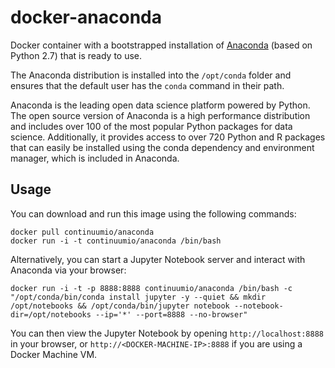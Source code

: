 # docker-anaconda

Docker container with a bootstrapped installation of
[Anaconda](http://continuum.io/downloads) (based on Python 2.7) that is ready
to use.

The Anaconda distribution is installed into the `/opt/conda` folder and ensures
that the default user has the `conda` command in their path.

Anaconda is the leading open data science platform powered by Python. The open
source version of Anaconda is a high performance distribution and includes over
100 of the most popular Python packages for data science. Additionally, it
provides access to over 720 Python and R packages that can easily be installed
using the conda dependency and environment manager, which is included in
Anaconda.

Usage
-----

You can download and run this image using the following commands:

    docker pull continuumio/anaconda
    docker run -i -t continuumio/anaconda /bin/bash

Alternatively, you can start a Jupyter Notebook server and interact with
Anaconda via your browser:

    docker run -i -t -p 8888:8888 continuumio/anaconda /bin/bash -c "/opt/conda/bin/conda install jupyter -y --quiet && mkdir /opt/notebooks && /opt/conda/bin/jupyter notebook --notebook-dir=/opt/notebooks --ip='*' --port=8888 --no-browser"

You can then view the Jupyter Notebook by opening `http://localhost:8888` in
your browser, or `http://<DOCKER-MACHINE-IP>:8888` if you are using a Docker
Machine VM.
